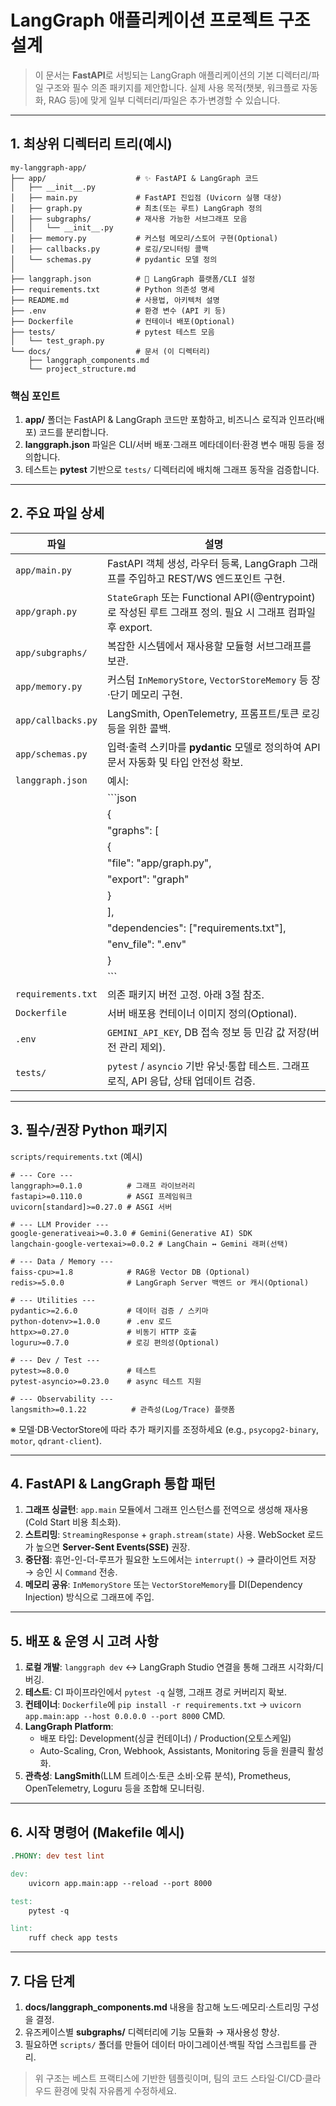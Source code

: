 # LangGraph 애플리케이션 프로젝트 구조 설계

> 이 문서는 **FastAPI**로 서빙되는 LangGraph 애플리케이션의 기본 디렉터리/파일 구조와 필수 의존 패키지를 제안합니다. 실제 사용 목적(챗봇, 워크플로 자동화, RAG 등)에 맞게 일부 디렉터리/파일은 추가·변경할 수 있습니다.

---

## 1. 최상위 디렉터리 트리(예시)

```
my-langgraph-app/
├── app/                    # ✨ FastAPI & LangGraph 코드
│   ├── __init__.py
│   ├── main.py             # FastAPI 진입점 (Uvicorn 실행 대상)
│   ├── graph.py            # 최초(또는 루트) LangGraph 정의
│   ├── subgraphs/          # 재사용 가능한 서브그래프 모음
│   │   └── __init__.py
│   ├── memory.py           # 커스텀 메모리/스토어 구현(Optional)
│   ├── callbacks.py        # 로깅/모니터링 콜백
│   └── schemas.py          # pydantic 모델 정의
│
├── langgraph.json          # 📁 LangGraph 플랫폼/CLI 설정
├── requirements.txt        # Python 의존성 명세
├── README.md               # 사용법, 아키텍처 설명
├── .env                    # 환경 변수 (API 키 등)
├── Dockerfile              # 컨테이너 배포(Optional)
├── tests/                  # pytest 테스트 모음
│   └── test_graph.py
└── docs/                   # 문서 (이 디렉터리)
    ├── langgraph_components.md
    └── project_structure.md
```

### 핵심 포인트
1. **app/** 폴더는 FastAPI & LangGraph 코드만 포함하고, 비즈니스 로직과 인프라(배포) 코드를 분리합니다.
2. **langgraph.json** 파일은 CLI/서버 배포·그래프 메타데이터·환경 변수 매핑 등을 정의합니다.
3. 테스트는 **pytest** 기반으로 `tests/` 디렉터리에 배치해 그래프 동작을 검증합니다.

---

## 2. 주요 파일 상세

| 파일 | 설명 |
| --- | --- |
| `app/main.py` | FastAPI 객체 생성, 라우터 등록, LangGraph 그래프를 주입하고 REST/WS 엔드포인트 구현. |
| `app/graph.py` | `StateGraph` 또는 Functional API(@entrypoint)로 작성된 루트 그래프 정의. 필요 시 그래프 컴파일 후 export. |
| `app/subgraphs/` | 복잡한 시스템에서 재사용할 모듈형 서브그래프를 보관. |
| `app/memory.py` | 커스텀 `InMemoryStore`, `VectorStoreMemory` 등 장·단기 메모리 구현. |
| `app/callbacks.py` | LangSmith, OpenTelemetry, 프롬프트/토큰 로깅 등을 위한 콜백. |
| `app/schemas.py` | 입력·출력 스키마를 **pydantic** 모델로 정의하여 API 문서 자동화 및 타입 안전성 확보. |
| `langgraph.json` | 예시:
|  | ```json
|  | {
|  |   "graphs": [
|  |     {
|  |       "file": "app/graph.py",
|  |       "export": "graph"
|  |     }
|  |   ],
|  |   "dependencies": ["requirements.txt"],
|  |   "env_file": ".env"
|  | }
|  | ``` |
| `requirements.txt` | 의존 패키지 버전 고정. 아래 3절 참조. |
| `Dockerfile` | 서버 배포용 컨테이너 이미지 정의(Optional). |
| `.env` | `GEMINI_API_KEY`, DB 접속 정보 등 민감 값 저장(버전 관리 제외). |
| `tests/` | `pytest` / `asyncio` 기반 유닛·통합 테스트. 그래프 로직, API 응답, 상태 업데이트 검증. |

---

## 3. 필수/권장 Python 패키지

`scripts/requirements.txt` (예시)
```
# --- Core ---
langgraph>=0.1.0          # 그래프 라이브러리
fastapi>=0.110.0          # ASGI 프레임워크
uvicorn[standard]>=0.27.0 # ASGI 서버

# --- LLM Provider ---
google-generativeai>=0.3.0 # Gemini(Generative AI) SDK
langchain-google-vertexai>=0.0.2 # LangChain ↔ Gemini 래퍼(선택)

# --- Data / Memory ---
faiss-cpu>=1.8            # RAG용 Vector DB (Optional)
redis>=5.0.0              # LangGraph Server 백엔드 or 캐시(Optional)

# --- Utilities ---
pydantic>=2.6.0           # 데이터 검증 / 스키마
python-dotenv>=1.0.0      # .env 로드
httpx>=0.27.0             # 비동기 HTTP 호출
loguru>=0.7.0             # 로깅 편의성(Optional)

# --- Dev / Test ---
pytest>=8.0.0             # 테스트
pytest-asyncio>=0.23.0    # async 테스트 지원

# --- Observability ---
langsmith>=0.1.22          # 관측성(Log/Trace) 플랫폼

``` 
※ 모델·DB·VectorStore에 따라 추가 패키지를 조정하세요 (e.g., `psycopg2-binary`, `motor`, `qdrant-client`).

---

## 4. FastAPI & LangGraph 통합 패턴

1. **그래프 싱글턴**: `app.main` 모듈에서 그래프 인스턴스를 전역으로 생성해 재사용(Cold Start 비용 최소화).
2. **스트리밍**: `StreamingResponse` + `graph.stream(state)` 사용. WebSocket 로드가 높으면 **Server-Sent Events(SSE)** 권장.
3. **중단점**: 휴먼-인-더-루프가 필요한 노드에서는 `interrupt()` → 클라이언트 저장 → 승인 시 `Command` 전송.
4. **메모리 공유**: `InMemoryStore` 또는 `VectorStoreMemory`를 DI(Dependency Injection) 방식으로 그래프에 주입.

---

## 5. 배포 & 운영 시 고려 사항

1. **로컬 개발**: `langgraph dev` ↔ LangGraph Studio 연결을 통해 그래프 시각화/디버깅.
2. **테스트**: CI 파이프라인에서 `pytest -q` 실행, 그래프 경로 커버리지 확보.
3. **컨테이너**: `Dockerfile`에 `pip install -r requirements.txt` → `uvicorn app.main:app --host 0.0.0.0 --port 8000` CMD.
4. **LangGraph Platform**: 
   - 배포 타입: Development(싱글 컨테이너) / Production(오토스케일)
   - Auto-Scaling, Cron, Webhook, Assistants, Monitoring 등을 원클릭 활성화.
5. **관측성**: **LangSmith**(LLM 트레이스·토큰 소비·오류 분석), Prometheus, OpenTelemetry, Loguru 등을 조합해 모니터링.

---

## 6. 시작 명령어 (Makefile 예시)

```Makefile
.PHONY: dev test lint

dev:
	uvicorn app.main:app --reload --port 8000

test:
	pytest -q

lint:
	ruff check app tests
```

---

## 7. 다음 단계

1. **docs/langgraph_components.md** 내용을 참고해 노드·메모리·스트리밍 구성을 결정.
2. 유즈케이스별 **subgraphs/** 디렉터리에 기능 모듈화 → 재사용성 향상.
3. 필요하면 `scripts/` 폴더를 만들어 데이터 마이그레이션·백필 작업 스크립트를 관리.

> 위 구조는 베스트 프랙티스에 기반한 템플릿이며, 팀의 코드 스타일·CI/CD·클라우드 환경에 맞춰 자유롭게 수정하세요.
